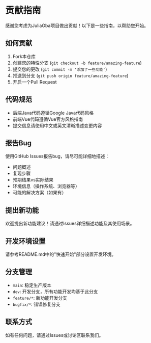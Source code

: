 # 贡献指南

感谢您考虑为JuliaOba项目做出贡献！以下是一些指南，以帮助您开始。

## 如何贡献

1. Fork本仓库
2. 创建您的特性分支 (`git checkout -b feature/amazing-feature`)
3. 提交您的更改 (`git commit -m '添加了一些功能'`)
4. 推送到分支 (`git push origin feature/amazing-feature`)
5. 开启一个Pull Request

## 代码规范

- 后端Java代码遵循Google Java代码风格
- 前端Vue代码遵循Vue官方风格指南
- 提交信息请使用中文或英文清晰描述变更内容

## 报告Bug

使用GitHub Issues报告bug，请尽可能详细地描述：

- 问题概述
- 复现步骤
- 预期结果vs实际结果
- 环境信息（操作系统、浏览器等）
- 可能的解决方案（如果有）

## 提出新功能

欢迎提出新功能建议！请通过Issues详细描述功能及其使用场景。

## 开发环境设置

请参考README.md中的"快速开始"部分设置开发环境。

## 分支管理

- `main`: 稳定生产版本
- `dev`: 开发分支，所有功能开发均基于此分支
- `feature/*`: 新功能开发分支
- `bugfix/*`: 错误修复分支

## 联系方式

如有任何问题，请通过Issues或讨论区联系我们。 